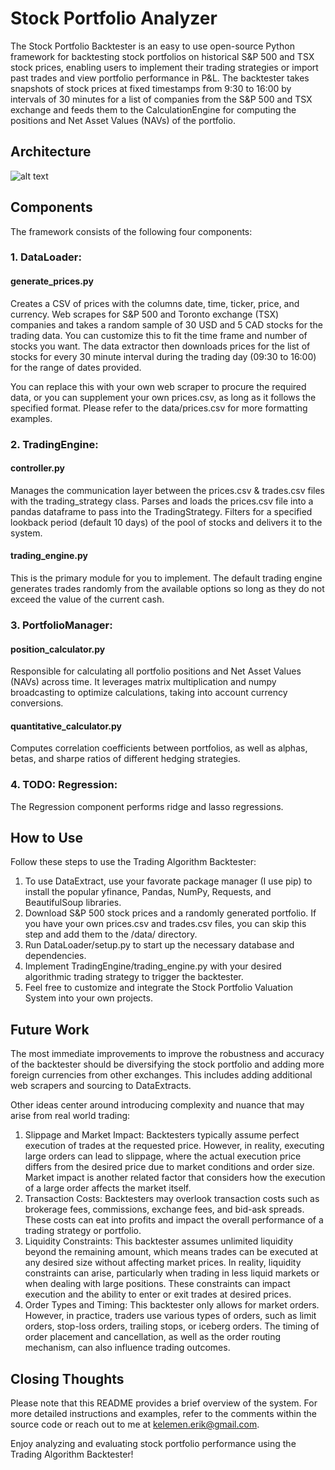 # Stock Portfolio Analyzer

The Stock Portfolio Backtester is an easy to use open-source Python framework for backtesting stock portfolios on historical S&P 500 and TSX stock prices, enabling users to implement their trading strategies or import past trades and view portfolio performance in P&L. The backtester takes snapshots of stock prices at fixed timestamps from 9:30 to 16:00 by intervals of 30 minutes for a list of companies from the S&P 500 and TSX exchange and feeds them to the CalculationEngine for computing the positions and Net Asset Values (NAVs) of the portfolio.

## Architecture
![alt text](https://github.com/Erik-Kelemen/Trading-Algorithm-Backtester/blob/main/imgs/Backtester-Architecture.drawio.png)

## Components
The framework consists of the following four components:

### 1. DataLoader:
#### generate_prices.py
Creates a CSV of prices with the columns date, time, ticker, price, and currency. Web scrapes for S&P 500 and Toronto exchange (TSX) companies and takes a random sample of 30 USD and 5 CAD stocks for the trading data. You can customize this to fit the time frame and number of stocks you want. The data extractor then downloads prices for the list of stocks for every 30 minute interval during the trading day (09:30 to 16:00) for the range of dates provided.

You can replace this with your own web scraper to procure the required data, or you can supplement your own prices.csv, as long as it follows the specified format. Please refer to the data/prices.csv for more formatting examples. 

### 2. TradingEngine:
#### controller.py
Manages the communication layer between the prices.csv & trades.csv files with the trading_strategy class. Parses and loads the prices.csv file into a pandas dataframe to pass into the TradingStrategy. Filters for a specified lookback period (default 10 days) of the pool of stocks and delivers it to the system. 

#### trading_engine.py
This is the primary module for you to implement. The default trading engine generates trades randomly from the available options so long as they do not exceed the value of the current cash.

### 3. PortfolioManager: 
#### position_calculator.py
Responsible for calculating all portfolio positions and Net Asset Values (NAVs) across time. It leverages matrix multiplication and numpy broadcasting to optimize calculations, taking into account currency conversions.

#### quantitative_calculator.py
Computes correlation coefficients between portfolios, as well as alphas, betas, and sharpe ratios of different hedging strategies.

### 4. TODO: Regression: 
The Regression component performs ridge and lasso regressions.

## How to Use
Follow these steps to use the Trading Algorithm Backtester:

1. To use DataExtract, use your favorate package manager (I use pip) to install the popular yfinance, Pandas, NumPy, Requests, and BeautifulSoup libraries. 
2. Download S&P 500 stock prices and a randomly generated portfolio. If you have your own prices.csv and trades.csv files, you can skip this step and add them to the /data/ directory. 
3. Run DataLoader/setup.py to start up the necessary database and dependencies.
4. Implement TradingEngine/trading_engine.py with your desired algorithmic trading strategy to trigger the backtester.
5. Feel free to customize and integrate the Stock Portfolio Valuation System into your own projects.

## Future Work
The most immediate improvements to improve the robustness and accuracy of the backtester should be diversifying the stock portfolio and adding more foreign currencies from other exchanges. This includes adding additional web scrapers and sourcing to DataExtracts.

Other ideas center around introducing complexity and nuance that may arise from real world trading:

1. Slippage and Market Impact: Backtesters typically assume perfect execution of trades at the requested price. However, in reality, executing large orders can lead to slippage, where the actual execution price differs from the desired price due to market conditions and order size. Market impact is another related factor that considers how the execution of a large order affects the market itself.
2. Transaction Costs: Backtesters may overlook transaction costs such as brokerage fees, commissions, exchange fees, and bid-ask spreads. These costs can eat into profits and impact the overall performance of a trading strategy or portfolio.
3. Liquidity Constraints: This backtester assumes unlimited liquidity beyond the remaining amount, which means trades can be executed at any desired size without affecting market prices. In reality, liquidity constraints can arise, particularly when trading in less liquid markets or when dealing with large positions. These constraints can impact execution and the ability to enter or exit trades at desired prices.
4. Order Types and Timing: This backtester only allows for market orders. However, in practice, traders use various types of orders, such as limit orders, stop-loss orders, trailing stops, or iceberg orders. The timing of order placement and cancellation, as well as the order routing mechanism, can also influence trading outcomes.

## Closing Thoughts
Please note that this README provides a brief overview of the system. For more detailed instructions and examples, refer to the comments within the source code or reach out to me at kelemen.erik@gmail.com.

Enjoy analyzing and evaluating stock portfolio performance using the Trading Algorithm Backtester!
